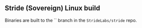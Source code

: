 ## Stride (Sovereign) Linux build

Binaries are built to the `` branch in the `StrideLabs/stride` repo.

